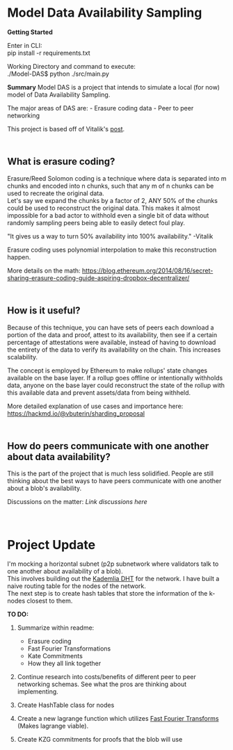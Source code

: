 # Model Data Availability Sampling

**Getting Started**

Enter in CLI:                      
pip install -r requirements.txt

Working Directory and command to execute:             
./Model-DAS$     python ./src/main.py



**Summary** 
Model DAS is a project that intends to simulate a local (for now) model of Data Availability Sampling.

The major areas of DAS are:
    - Erasure coding data
    - Peer to peer networking   

This project is based off of Vitalik's [post](https://hackmd.io/@vbuterin/sharding_proposal).

\
What is erasure coding?
-----------------------
Erasure/Reed Solomon coding is a technique where data is separated into m chunks and encoded into n chunks, such that any m of n chunks can be used 
to recreate the original data.  
Let's say we expand the chunks by a factor of 2, ANY 50% of the chunks could be used to reconstruct the original data.
This makes it almost impossible for a bad actor to withhold even a single bit of data without randomly sampling peers being able to easily detect foul play.  

"It gives us a way to turn 50% availability into 100% availability."
                                              -Vitalik

Erasure coding uses polynomial interpolation to make this reconstruction happen. 

More details on the math:
  https://blog.ethereum.org/2014/08/16/secret-sharing-erasure-coding-guide-aspiring-dropbox-decentralizer/
  
  
\
How is it useful?
-----------------
Because of this technique, you can have sets of peers each download a portion of the data and proof, attest to its availability, then see if a certain percentage of attestations were available, instead of having to download the entirety of the data to verify its 
availability on the chain.  This increases scalability.

The concept is employed by Ethereum to make rollups' state changes available on the base layer.  If a rollup goes offline or intentionally
withholds data, anyone on the base layer could reconstruct the state of the rollup with this available data and prevent assets/data from being
withheld.

More detailed explanation of use cases and importance here: \
    https://hackmd.io/@vbuterin/sharding_proposal


\
How do peers communicate with one another about data availability?
------------------------------------------------------------------
This is the part of the project that is much less solidified.  People are still thinking about the best ways to have peers communicate with one
another about a blob's availability.

Discussions on the matter:
    *Link discussions here*



\
  Project Update
===================
I'm mocking a horizontal subnet (p2p subnetwork where validators talk to one another about availability of a blob).   
This involves building out the [Kademlia DHT](https://pdos.csail.mit.edu/~petar/papers/maymounkov-kademlia-lncs.pdf) for the network. I have built a naive routing table for the nodes of the network.  
The next step is to create hash tables that store the information of the k-nodes closest to them.

**TO DO:**
1. Summarize within readme:
      - Erasure coding
      - Fast Fourier Transformations
      - Kate Commitments
      - How they all link together
      
2. Continue research into costs/benefits of different peer to peer networking schemas.  See what the pros are thinking about implementing.

3. Create HashTable class for nodes

4. Create a new lagrange function which utilizes [Fast Fourier Transforms](https://https://vitalik.ca/general/2019/05/12/fft.html) (Makes lagrange viable).
  
5. Create KZG commitments for proofs that the blob will use 
